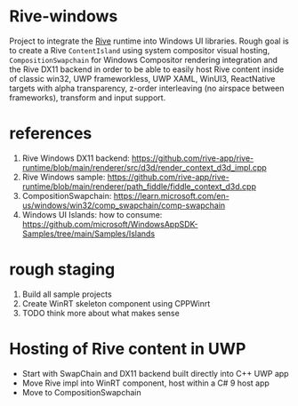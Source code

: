 # Rive-windows
Project to integrate the [Rive](https://rive.app/) runtime into Windows UI libraries.  Rough goal is to create a Rive `ContentIsland` using system compositor visual hosting, `CompositionSwapchain` for Windows Compositor rendering integration and the Rive DX11 backend in order to be able to easily host Rive content inside of classic win32, UWP frameworkless, UWP XAML, WinUI3, ReactNative targets with alpha transparency, z-order interleaving (no airspace between frameworks), transform and input support.

# references
1. Rive Windows DX11 backend: https://github.com/rive-app/rive-runtime/blob/main/renderer/src/d3d/render_context_d3d_impl.cpp
2. Rive Windows sample: https://github.com/rive-app/rive-runtime/blob/main/renderer/path_fiddle/fiddle_context_d3d.cpp
3. CompositionSwapchain: https://learn.microsoft.com/en-us/windows/win32/comp_swapchain/comp-swapchain
4. Windows UI Islands: how to consume: https://github.com/microsoft/WindowsAppSDK-Samples/tree/main/Samples/Islands

# rough staging
1. Build all sample projects
2. Create WinRT skeleton component using CPPWinrt
3. TODO think more about what makes sense

# Hosting of Rive content in UWP
- Start with SwapChain and DX11 backend built directly into C++ UWP app
- Move Rive impl into WinRT component, host within a C# 9 host app
- Move to CompositionSwapchain
